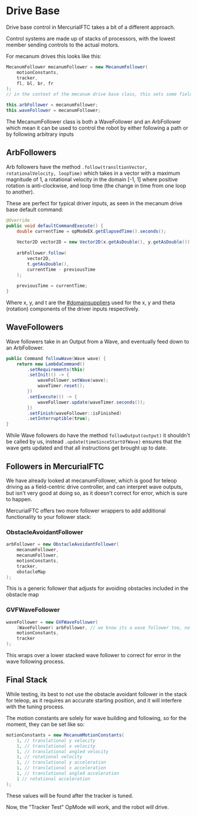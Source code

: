 # Drive Base

Drive base control in MercurialFTC takes a bit of a different approach.

Control systems are made up of stacks of processors, with the lowest member sending controls to the actual motors.

For mecanum drives this looks like this:

```java
MecanumFollower mecanumFollower = new MecanumFollower(
    motionConstants,
    tracker,
    fl, bl, br, fr
);
// in the context of the mecanum drive base class, this sets some fields that have getters available

this.arbFollower = mecanumFollower;
this.waveFollower = mecanumFollower;
```

The MecanumFollower class is both a WaveFollower and an ArbFollower which mean it can be used to control the robot by either following a path or by following arbitrary inputs

## ArbFollowers

Arb followers have the method `.follow(transltionVector, rotationalVelocity, loopTime)` which takes in a vector with a maximum magnitude of 1, a rotational velocity in the domain \[-1, 1] where positive rotation is anti-clockwise, and loop time (the change in time from one loop to another).

These are perfect for typical driver inputs, as seen in the mecanum drive base default command:

```java
@Override
public void defaultCommandExecute() {
    double currentTime = opModeEX.getElapsedTime().seconds();
    
    Vector2D vector2D = new Vector2D(x.getAsDouble(), y.getAsDouble()).rotate(alliance.getRotationAngle());
    
    arbFollower.follow(
        vector2D,
        t.getAsDouble(),
        currentTime - previousTime
    );
    
    previousTime = currentTime;
}
```

Where x, y, and t are the [#domainsuppliers](../command-based/binding/gamepadex.md#domainsuppliers "mention") used for the x, y and theta (rotation) components of the driver inputs respectively.

## WaveFollowers

Wave followers take in an Output from a Wave, and eventually feed down to an ArbFollower.

```java
public Command followWave(Wave wave) {
    return new LambdaCommand()
        .setRequirements(this)
        .setInit(() -> {
            waveFollower.setWave(wave);
            waveTimer.reset();
        })
        .setExecute(() -> {
            waveFollower.update(waveTimer.seconds());
        })
        .setFinish(waveFollower::isFinished)
        .setInterruptible(true);
}
```

While Wave followers do have the method `followOutput(output)` it shouldn't be called by us, instead `.update(timeSinceStartOfWave)` ensures that the wave gets updated and that all instructions get brought up to date.

## Followers in MercurialFTC

We have already looked at mecanumFollower, which is good for teleop driving as a field-centric drive controller, and can interpret wave outputs, but isn't very good at doing so, as it doesn't correct for error, which is sure to happen.

MercurialFTC offers two more follower wrappers to add additional functionality to your follower stack:

### ObstacleAvoidantFollower

```java
arbFollower = new ObstacleAvoidantFollower(
    mecanumFollower,
    mecanumFollower,
    motionConstants,
    tracker,
    obstacleMap
);
```

This is a generic follower that adjusts for avoiding obstacles included in the obstacle map

### GVFWaveFollower

```java
waveFollower = new GVFWaveFollower(
    (WaveFollower) arbFollower, // we know its a wave follower too, no harm in this
    motionConstants,
    tracker
);
```

This wraps over a lower stacked wave follower to correct for error in the wave following process.

## Final Stack

While testing, its best to not use the obstacle avoidant follower in the stack for teleop, as it requires an accurate starting position, and it will interfere with the tuning process.

The motion constants are solely for wave building and following, so for the moment, they can be set like so:

```java
motionConstants = new MecanumMotionConstants(
    1, // translational y velocity
    1, // translational x velocity
    1, // translational angled velocity
    1, // rotational velocity
    1, // translational y acceleration
    1, // translational x acceleration
    1, // translational angled acceleration
    1 // rotational acceleration
);
```

These values will be found after the tracker is tuned.

Now, the "Tracker Test" OpMode will work, and the robot will drive.
